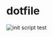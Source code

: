 # dotfile

![init script test](https://github.com/Kotaro7750/dotfiles/workflows/init%20script%20test/badge.svg)
